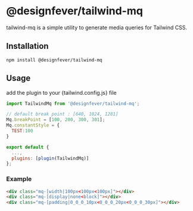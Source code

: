 # @designfever/tailwind-mq

tailwind-mq is a simple utility to generate media queries for Tailwind CSS.

## Installation

```
npm install @designfever/tailwind-mq
```

## Usage

add the plugin to your {tailwind.config.js} file

```javascript 
import TailwindMq from '@designfever/tailwind-mq';

// default break point : [640, 1024, 1281]
Mq.breakPoint = [100, 200, 300, 301];
Mq.constantStyle = {
  TEST:100
}

export default {
  ...,
  plugins: [plugin(TailwindMq)]
};
```

### Example

```html
<div class="mq-[width|100px<100px<100px]"></div>
<div class="mq-[display|none<block]"></div>
<div class="mq-[padding|0_0_0_10px<0_0_0_20px<0_0_0_30px]"></div>
```

